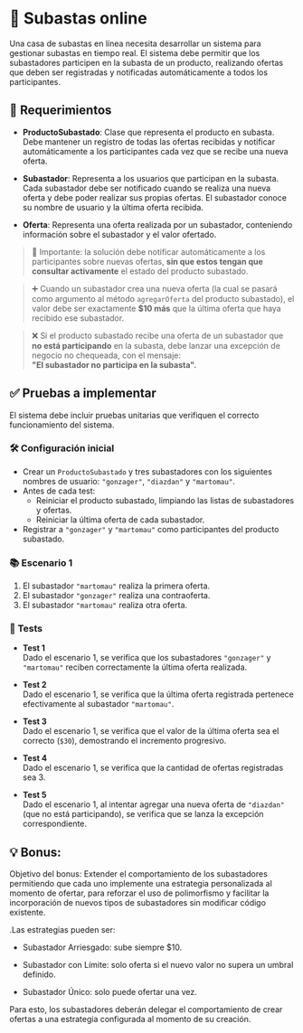 # 🧾 Subastas online

Una casa de subastas en línea necesita desarrollar un sistema para gestionar subastas en tiempo real. El sistema debe permitir que los subastadores participen en la subasta de un producto, realizando ofertas que deben ser registradas y notificadas automáticamente a todos los participantes.

## 📌 Requerimientos

- **ProductoSubastado**: Clase que representa el producto en subasta. Debe mantener un registro de todas las ofertas recibidas y notificar automáticamente a los participantes cada vez que se recibe una nueva oferta.

- **Subastador**: Representa a los usuarios que participan en la subasta. Cada subastador debe ser notificado cuando se realiza una nueva oferta y debe poder realizar sus propias ofertas. El subastador conoce su nombre de usuario y la última oferta recibida.

- **Oferta**: Representa una oferta realizada por un subastador, conteniendo información sobre el subastador y el valor ofertado.

> 🔔 Importante: la solución debe notificar automáticamente a los participantes sobre nuevas ofertas, **sin que estos tengan que consultar activamente** el estado del producto subastado.

> ➕ Cuando un subastador crea una nueva oferta (la cual se pasará como argumento al método `agregarOferta` del producto subastado), el valor debe ser exactamente **$10 más** que la última oferta que haya recibido ese subastador.

> ❌ Si el producto subastado recibe una oferta de un subastador que **no está participando** en la subasta, debe lanzar una excepción de negocio no chequeada, con el mensaje:  
> **"El subastador no participa en la subasta".**

## ✅ Pruebas a implementar

El sistema debe incluir pruebas unitarias que verifiquen el correcto funcionamiento del sistema.

### 🛠 Configuración inicial

- Crear un `ProductoSubastado` y tres subastadores con los siguientes nombres de usuario: `"gonzager"`, `"diazdan"` y `"martomau"`.
- Antes de cada test:
  - Reiniciar el producto subastado, limpiando las listas de subastadores y ofertas.
  - Reiniciar la última oferta de cada subastador.
- Registrar a `"gonzager"` y `"martomau"` como participantes del producto subastado.

### 📚 Escenario 1

1. El subastador `"martomau"` realiza la primera oferta.
2. El subastador `"gonzager"` realiza una contraoferta.
3. El subastador `"martomau"` realiza otra oferta.

### 🧪 Tests

- **Test 1**  
  Dado el escenario 1, se verifica que los subastadores `"gonzager"` y `"martomau"` reciben correctamente la última oferta realizada.

- **Test 2**  
  Dado el escenario 1, se verifica que la última oferta registrada pertenece efectivamente al subastador `"martomau"`.

- **Test 3**  
  Dado el escenario 1, se verifica que el valor de la última oferta sea el correcto (`$30`), demostrando el incremento progresivo.

- **Test 4**  
  Dado el escenario 1, se verifica que la cantidad de ofertas registradas sea 3.

- **Test 5**  
  Dado el escenario 1, al intentar agregar una nueva oferta de `"diazdan"` (que no está participando), se verifica que se lanza la excepción correspondiente.

## 💡 Bonus:

Objetivo del bonus: Extender el comportamiento de los subastadores permitiendo que cada uno implemente una estrategia personalizada al momento de ofertar, para reforzar el uso de polimorfismo y facilitar la incorporación de nuevos tipos de subastadores sin modificar código existente.

.Las estrategias pueden ser:

- Subastador Arriesgado: sube siempre $10.

- Subastador con Límite: solo oferta si el nuevo valor no supera un umbral definido.

- Subastador Único: solo puede ofertar una vez.

Para esto, los subastadores deberán delegar el comportamiento de crear ofertas a una estrategia configurada al momento de su creación.
